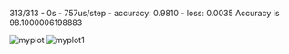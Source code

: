 313/313 - 0s - 757us/step - accuracy: 0.9810 - loss: 0.0035
Accuracy is 98.1000006198883


![myplot](https://github.com/user-attachments/assets/577e78f1-47a2-4094-a9b1-fecd8de0d8c8)
![myplot1](https://github.com/user-attachments/assets/8c7d01fa-9ece-492f-99ab-01af436932fb)
